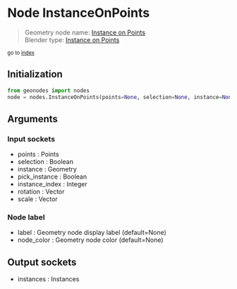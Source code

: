 
# Node InstanceOnPoints

> Geometry node name: [Instance on Points](https://docs.blender.org/manual/en/latest/modeling/geometry_nodes/instances/instance_on_points.html)<br>
  Blender type: [Instance on Points](https://docs.blender.org/api/current/bpy.types.GeometryNodeInstanceOnPoints.html)
  
<sub>go to [index](index.md)</sub>

## Initialization

```python
from geonodes import nodes
node = nodes.InstanceOnPoints(points=None, selection=None, instance=None, pick_instance=None, instance_index=None, rotation=None, scale=None, label=None, node_color=None)
```



## Arguments


### Input sockets

- points : Points
- selection : Boolean
- instance : Geometry
- pick_instance : Boolean
- instance_index : Integer
- rotation : Vector
- scale : Vector

### Node label

- label : Geometry node display label (default=None)
- node_color : Geometry node color (default=None)

## Output sockets

- instances : Instances
